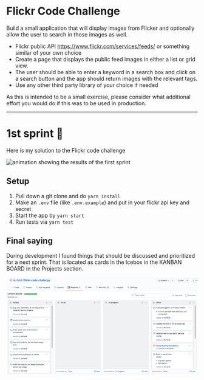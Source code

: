 # Flickr Code Challenge

Build a small application that will display images from Flicker and optionally allow the user to search in those images as well.

- Flickr public API https://www.flickr.com/services/feeds/ or something similar of your own choice
- Create a page that displays the public feed images in either a list or grid view.
- The user should be able to enter a keyword in a search box and click on a search button and the app should return images with the relevant tags.
- Use any other third party library of your choice if needed

As this is intended to be a small exercise, please consider what additional effort you would do if this was to be used in production.

----

# 1st sprint 🏃‍


Here is my solution to the Flickr code challenge

![animation showing the results of the first sprint](./assets/flickr-code-challenge-final-first-sprint.gif)

## Setup

1. Pull down a git clone and do `yarn install`
2. Make an `.env` file (like `.env.example`) and put in your flickr api key and secret 
3. Start the app by `yarn start` 
4. Run tests via `yarn test`

## Final saying

During development I found things that should be discussed and prioritized for a next sprint. That is located as cards in the Icebox in the KANBAN BOARD in the Projects section.

![KANBAN BOARD](./assets/KANBAN%20BOARD.png)